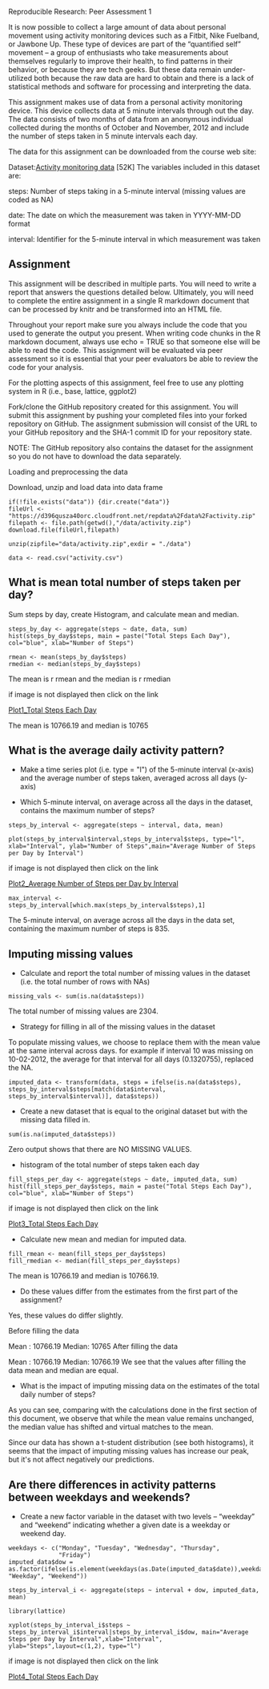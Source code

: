 Reproducible Research: Peer Assessment 1

It is now possible to collect a large amount of data about personal movement using activity monitoring devices such as a Fitbit, Nike Fuelband, or Jawbone Up. These type of devices are part of the “quantified self” movement – a group of enthusiasts who take measurements about themselves regularly to improve their health, to find patterns in their behavior, or because they are tech geeks. But these data remain under-utilized both because the raw data are hard to obtain and there is a lack of statistical methods and software for processing and interpreting the data.

This assignment makes use of data from a personal activity monitoring device. This device collects data at 5 minute intervals through out the day. The data consists of two months of data from an anonymous individual collected during the months of October and November, 2012 and include the number of steps taken in 5 minute intervals each day.

The data for this assignment can be downloaded from the course web site:

Dataset:[Activity monitoring data](https://d396qusza40orc.cloudfront.net/repdata%2Fdata%2Factivity.zip) [52K]
The variables included in this dataset are:

steps: Number of steps taking in a 5-minute interval (missing values are coded as NA)

date: The date on which the measurement was taken in YYYY-MM-DD format

interval: Identifier for the 5-minute interval in which measurement was taken

## Assignment 
This assignment will be described in multiple parts. You will need to write a report that answers the questions detailed below. Ultimately, you will need to complete the entire assignment in a single R markdown document that can be processed by knitr and be transformed into an HTML file.

Throughout your report make sure you always include the code that you used to generate the output you present. When writing code chunks in the R markdown document, always use echo = TRUE so that someone else will be able to read the code. This assignment will be evaluated via peer assessment so it is essential that your peer evaluators be able to review the code for your analysis.

For the plotting aspects of this assignment, feel free to use any plotting system in R (i.e., base, lattice, ggplot2)

Fork/clone the GitHub repository created for this assignment. You will submit this assignment by pushing your completed files into your forked repository on GitHub. The assignment submission will consist of the URL to your GitHub repository and the SHA-1 commit ID for your repository state.

NOTE: The GitHub repository also contains the dataset for the assignment so you do not have to download the data separately.

Loading and preprocessing the data

Download, unzip and load data into data frame
```{r}
if(!file.exists("data")) {dir.create("data")}
fileUrl <- "https://d396qusza40orc.cloudfront.net/repdata%2Fdata%2Factivity.zip"
filepath <- file.path(getwd(),"/data/activity.zip")
download.file(fileUrl,filepath)

unzip(zipfile="data/activity.zip",exdir = "./data")

data <- read.csv("activity.csv")
```
## What is mean total number of steps taken per day?

Sum steps by day, create Histogram, and calculate mean and median.
```{r}
steps_by_day <- aggregate(steps ~ date, data, sum)
hist(steps_by_day$steps, main = paste("Total Steps Each Day"), col="blue", xlab="Number of Steps")

rmean <- mean(steps_by_day$steps)
rmedian <- median(steps_by_day$steps)
```
The mean is r rmean and the median is r rmedian

if image is not displayed then click on the link

[Plot1_Total Steps Each Day](/Project_1/Plot/plot1.png?raw=true "Optional Title")

The mean is 10766.19 and median is 10765

## What is the average daily activity pattern?

* Make a time series plot (i.e. type = "l") of the 5-minute interval (x-axis) and the average number of steps taken, averaged across all days (y-axis)

* Which 5-minute interval, on average across all the days in the dataset, contains the maximum number of steps?

``` {r}
steps_by_interval <- aggregate(steps ~ interval, data, mean)

plot(steps_by_interval$interval,steps_by_interval$steps, type="l", xlab="Interval", ylab="Number of Steps",main="Average Number of Steps per Day by Interval")
```

if image is not displayed then click on the link

[Plot2_Average Number of Steps per Day by Interval](/Project_1/Plot/plot2.png?raw=true "Optional Title")

``` {r}
max_interval <- steps_by_interval[which.max(steps_by_interval$steps),1]
```

The 5-minute interval, on average across all the days in the data set, containing the maximum number of steps is 835.

## Imputing missing values

* Calculate and report the total number of missing values in the dataset (i.e. the total number of rows with NAs)

```{r}
missing_vals <- sum(is.na(data$steps))
```

The total number of missing values are 2304.

* Strategy for filling in all of the missing values in the dataset

To populate missing values, we choose to replace them with the mean value at the same interval across days.
for example if interval 10 was missing on 10-02-2012, the average for that interval for all days (0.1320755), replaced the NA.

```{r}
imputed_data <- transform(data, steps = ifelse(is.na(data$steps), steps_by_interval$steps[match(data$interval, steps_by_interval$interval)], data$steps))
```
* Create a new dataset that is equal to the original dataset but with the missing data filled in.
```{r}
sum(is.na(imputed_data$steps))
```
Zero output shows that there are NO MISSING VALUES.

* histogram of the total number of steps taken each day
```{r}
fill_steps_per_day <- aggregate(steps ~ date, imputed_data, sum)
hist(fill_steps_per_day$steps, main = paste("Total Steps Each Day"), col="blue", xlab="Number of Steps")
```
if image is not displayed then click on the link

[Plot3_Total Steps Each Day](/Project_1/Plot/plot3.png?raw=true "Optional Title")

* Calculate new mean and median for imputed data.
```{r}
fill_rmean <- mean(fill_steps_per_day$steps)
fill_rmedian <- median(fill_steps_per_day$steps)
```

The mean is 10766.19 and median is 10766.19.

* Do these values differ from the estimates from the first part of the assignment?

Yes, these values do differ slightly.

Before filling the data

Mean : 10766.19
Median: 10765
After filling the data

Mean : 10766.19
Median: 10766.19
We see that the values after filling the data mean and median are equal.

* What is the impact of imputing missing data on the estimates of the total daily number of steps?

As you can see, comparing with the calculations done in the first section of this document, we observe that while the mean value remains unchanged, the median value has shifted and virtual matches to the mean.

Since our data has shown a t-student distribution (see both histograms), it seems that the impact of imputing missing values has increase our peak, but it's not affect negatively our predictions.

## Are there differences in activity patterns between weekdays and weekends?

* Create a new factor variable in the dataset with two levels – “weekday” and “weekend” indicating whether a given date is a weekday or weekend day.

``` {r}
weekdays <- c("Monday", "Tuesday", "Wednesday", "Thursday", 
              "Friday")
imputed_data$dow = as.factor(ifelse(is.element(weekdays(as.Date(imputed_data$date)),weekdays), "Weekday", "Weekend"))

steps_by_interval_i <- aggregate(steps ~ interval + dow, imputed_data, mean)

library(lattice)

xyplot(steps_by_interval_i$steps ~ steps_by_interval_i$interval|steps_by_interval_i$dow, main="Average Steps per Day by Interval",xlab="Interval", ylab="Steps",layout=c(1,2), type="l")
```
if image is not displayed then click on the link

[Plot4_Total Steps Each Day](/Project_1/Plot/plot4.png?raw=true "Optional Title")
